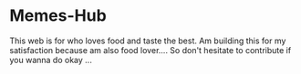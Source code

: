 # Memes-Hub
This web is for who loves food and taste the best. Am building this for my satisfaction because am also food lover....
So don't hesitate to contribute if you wanna do okay ... 
